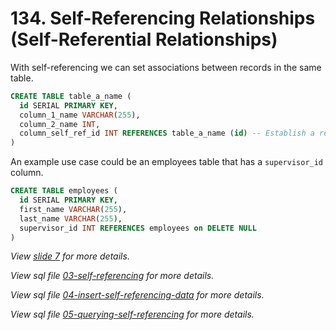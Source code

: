 # 134. Self-Referencing Relationships (Self-Referential Relationships)

With self-referencing we can set associations between records in the same table.

```sql
CREATE TABLE table_a_name (
  id SERIAL PRIMARY KEY,
  column_1_name VARCHAR(255),
  column_2_name INT,
  column_self_ref_id INT REFERENCES table_a_name (id) -- Establish a relationship to a record in the same table
)
```

An example use case could be an employees table that has a `supervisor_id` column.

```sql
CREATE TABLE employees (
  id SERIAL PRIMARY KEY,
  first_name VARCHAR(255),
  last_name VARCHAR(255),
  supervisor_id INT REFERENCES employees on DELETE NULL
)
```

_View [slide 7](./slides/slides.pdf) for more details._

_View sql file [03-self-referencing](./sql/03-self-referencing.sql) for more details._

_View sql file [04-insert-self-referencing-data](./sql/04-insert-self-referencing-data.sql) for more details._

_View sql file [05-querying-self-referencing](./sql/05-querying-self-referencingsql) for more details._
